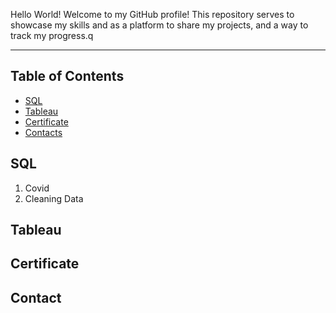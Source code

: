 Hello World!
Welcome to my GitHub profile!
This repository serves to showcase my skills and as a platform to share my projects, and a way to track my progress.q
***

## Table of Contents
- [SQL](#SQL)
- [Tableau](#Tableau)
- [Certificate](#Certificate)
- [Contacts](#Contact)

## SQL
1. Covid
2. Cleaning Data

## Tableau

## Certificate

## Contact